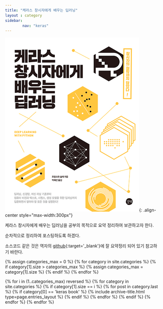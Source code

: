```yaml
---
title: "케라스 창시자에게 배우는 딥러닝"
layout : category
sidebar:
        nav: "keras"
---
```

![](/assets/img/20190228/keras.png){: .align-center style="max-width:300px"}

케라스 창시자에게 배우는 딥러닝을 공부의 목적으로 요약 정리하여 보관하고자 한다.

순차적으로 정리하여 포스팅하도록 하겠다.

소스코드 같은 것은 역자의 [github](https://github.com/rickiepark/deep-learning-with-python-notebooks){:target='_blank'}에 잘 요약정리 되어 있기 참고하기 바란다.


{% assign categories_max = 0 %}
{% for category in site.categories %}
  {% if category[1].size > categories_max %}
    {% assign categories_max = category[1].size %}
  {% endif %}
{% endfor %}

{% for i in (1..categories_max) reversed %}
  {% for category in site.categories %}
    {% if category[1].size == i %}
        {% for post in category.last %}
            {% if category[0] == 'keras book' %}
                {% include archive-title.html type=page.entries_layout %}
            {% endif %}
        {% endfor %}
    {% endif %}
  {% endfor %}
{% endfor %}
